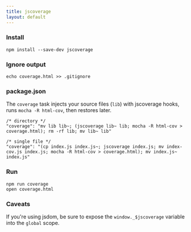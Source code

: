 ```yaml
---
title: jscoverage
layout: default
---
```


### Install

    npm install --save-dev jscoverage

### Ignore output

    echo coverage.html >> .gitignore

### package.json

The `coverage` task injects your source files (`lib`) with jscoverage hooks, runs `mocha -R html-cov`, then restores later.

    /* directory */
    "coverage": "mv lib lib~; (jscoverage lib~ lib; mocha -R html-cov > coverage.html); rm -rf lib; mv lib~ lib"

    /* single file */
    "coverage": "(cp index.js index.js~; jscoverage index.js; mv index-cov.js index.js; mocha -R html-cov > coverage.html); mv index.js~ index.js"

### Run

    npm run coverage
    open coverage.html

### Caveats

If you're using jsdom, be sure to expose the `window._$jscoverage` variable into the `global` scope.
